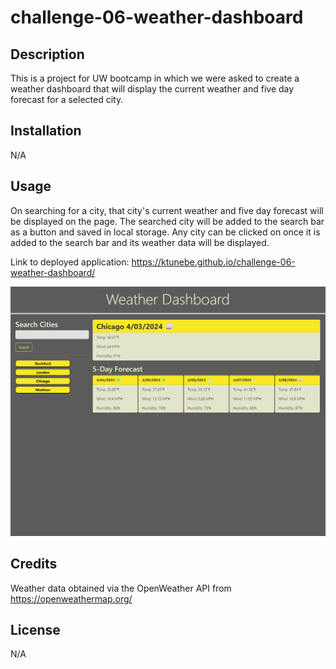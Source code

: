 # challenge-06-weather-dashboard

## Description

This is a project for UW bootcamp in which we were asked to create a weather dashboard that will display the current weather and five day forecast for a selected city.

## Installation

N/A

## Usage

On searching for a city, that city's current weather and five day forecast will be displayed on the page. The searched city will be added to the search bar as a button and saved in local storage. Any city can be clicked on once it is added to the search bar and its weather data will be displayed.

Link to deployed application: https://ktunebe.github.io/challenge-06-weather-dashboard/

![Screenshot of the Weather Dashboard page](assets/images/weather-dashboard-page.png)

## Credits
Weather data obtained via the OpenWeather API from https://openweathermap.org/

## License

N/A